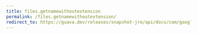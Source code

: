```yaml
---
title: files.getnamewithoutextension
permalink: /files.getnamewithoutextension/
redirect_to: https://guava.dev/releases/snapshot-jre/api/docs/com/google/common/io/Files.html#getNameWithoutExtension-java.lang.String-
---
```

